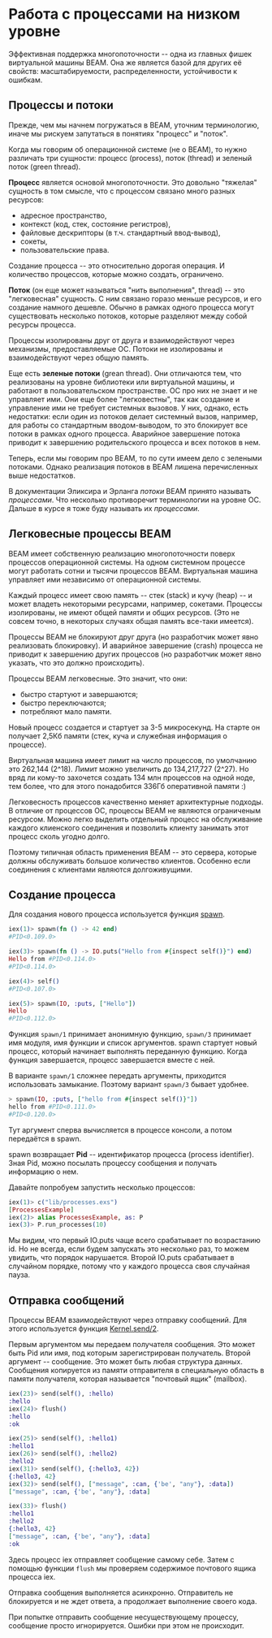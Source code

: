 # Работа с процессами на низком уровне

Эффективная поддержка многопоточности -- одна из главных фишек виртуальной машины BEAM. Она же является базой для других её свойств: масштабируемости, распределенности, устойчивости к ошибкам.

## Процессы и потоки

Прежде, чем мы начнем погружаться в BEAM, уточним терминологию, иначе мы рискуем запутаться в понятиях "процесс" и "поток".

Когда мы говорим об операционной системе (не о BEAM), то нужно различать три сущности: процесс (process), поток (thread) и зеленый поток (green thread).

**Процесс** является основой многопоточности. Это довольно "тяжелая" сущность в том смысле, что с процессом связано много разных ресурсов: 
- адресное пространство, 
- контекст (код, стек, состояние регистров), 
- файловые дескрипторы (в т.ч. стандартный ввод-вывод), 
- сокеты, 
- пользовательские права. 

Создание процесса -- это относительно дорогая операция. И количество процессов, которые можно создать, ограничено.

**Поток** (он еще может называться "нить выполнения", thread) -- это "легковесная" сущность. С ним связано горазо меньше ресурсов, и его создание намного дешевле. Обычно в рамках одного процесса могут существовать несколько потоков, которые разделяют между собой ресурсы процесса.

Процессы изолированы друг от друга и взаимодействуют через механизмы, предоставляемые ОС. Потоки не изолированы и взаимодействуют через общую память.

Еще есть **зеленые потоки** (grean thread). Они отличаются тем, что реализованы на уровне библиотеки или виртуальной машины, и работают в пользовательском пространстве. ОС про них не знает и не управляет ими. Они еще более "легковестны", так как создание и управление ими не требует системных вызовов. У них, однако, есть недостатки: если один из потоков делает системный вызов, например, для работы со стандартным вводом-выводом, то это блокирует все потоки в рамках одного процесса. Аварийное завершение потока приводит к завершению родительского процесса и всех потоков в нем.

Теперь, если мы говорим про BEAM, то по сути имеем дело с зелеными потоками. Однако реализация потоков в BEAM лишена перечисленных выше недостатков. 

В документации Эликсира и Эрланга *потоки* BEAM принято называть *процессами*. Что несколько противоречит терминологии на уровне ОС. Дальше в курсе я тоже буду называть их *процессами*.


## Легковесные процессы BEAM

BEAM имеет собственную реализацию многопоточности поверх процессов операционной системы. На одном системном процессе могут работать сотни и тысячи процессов BEAM. Виртуальная машина управляет ими независимо от операционной системы.

Каждый процесс имеет свою память -- стек (stack) и кучу (heap) -- и может владеть некоторыми ресурсами, например, сокетами. Процессы изолированы, не имеют общей памяти и общих ресурсов. (Это не совсем точно, в некоторых случаях общая память все-таки имеется). 

Процессы BEAM не блокируют друг друга (но разработчик может явно реализовать блокировку). И аварийное завершение (crash) процесса не приводит к завершению других процессов (но разработчик может явно указать, что это должно происходить).

Процессы BEAM легковесные. Это значит, что они:
- быстро стартуют и завершаются;
- быстро переключаются;
- потребляют мало памяти.

Новый процесс создается и стартует за 3-5 микросекунд. На старте он получает 2,5Кб памяти (стек, куча и служебная информация о процессе).

Виртуальная машина имеет лимит на число процессов, по умолчанию это 262,144 (2^18). Лимит можно увеличить до 134,217,727 (2^27). Но вряд ли кому-то захочется создать 134 млн процессов на одной ноде, тем более, что для этого понадобится 336Гб оперативной памяти :)

Легковесность процессов качественно меняет архитектурные подходы. В отличие от процессов ОС, процессы BEAM не являются ограниченым ресурсом. Можно легко выделить отдельный процесс на обслуживание каждого клиенского соединения и позволить клиенту занимать этот процесс сколь угодно долго.

Поэтому типичная область применения BEAM -- это сервера, которые должны обслуживать большое количество клиентов. Особенно если соединения с клиентами являются долгоживущими.


## Создание процесса

Для создания нового процесса используется функция [spawn](https://hexdocs.pm/elixir/1.12/Kernel.html#spawn/1).

```elixir
iex(1)> spawn(fn () -> 42 end)
#PID<0.109.0>

iex(3)> spawn(fn () -> IO.puts("Hello from #{inspect self()}") end)
Hello from #PID<0.114.0>
#PID<0.114.0>

iex(4)> self()
#PID<0.107.0>

iex(5)> spawn(IO, :puts, ["Hello"])
Hello
#PID<0.112.0>
```

Функция `spawn/1` принимает анонимную функцию, `spawn/3` принимает имя модуля, имя функции и список аргументов. spawn стартует новый процесс, который начинает выполнять переданную функцию. Когда функция завершается, процесс завершается вместе с ней. 

В варианте `spawn/1` сложнее передать аргументы, приходится использовать замыкание. Поэтому вариант `spawn/3` бывает удобнее.

```elixir
> spawn(IO, :puts, ["hello from #{inspect self()}"])
hello from #PID<0.111.0>
#PID<0.120.0>
```
Тут аргумент сперва вычисляется в процессе консоли, а потом передаётся в spawn.

spawn возвращает **Pid** -- идентификатор процесса (process identifier). Зная Pid, можно посылать процессу сообщения и получать информацию о нем.

Давайте попробуем запустить несколько процессов:

```elixir
iex(1)> c("lib/processes.exs")
[ProcessesExample]
iex(2)> alias ProcessesExample, as: P
iex(3)> P.run_processes(10)
```

Мы видим, что первый IO.puts чаще всего срабатывает по возрастанию id. Но не всегда, если будем запускать это несколько раз, то можем увидить, что порядок нарушается. Второй IO.puts срабатывает в случайном порядке, потому что у каждого процесса своя случайная пауза.


## Отправка сообщений

Процессы BEAM взаимодействуют через отправку сообщений. Для этого используется функция [Kernel.send/2](https://hexdocs.pm/elixir/1.12/Kernel.html#send/2).

Первым аргументом мы передаем получателя сообщения. Это может быть Pid или имя, под которым зарегистрирован получатель. Второй аргумент -- сообщение. Это может быть любая структура данных. Сообщения копируется из памяти отправителя в специальную область в памяти получателя, которая называется "почтовый ящик" (mailbox).

```elixir
iex(23)> send(self(), :hello)
:hello
iex(24)> flush()
:hello
:ok

iex(25)> send(self(), :hello1)
:hello1
iex(26)> send(self(), :hello2)
:hello2
iex(31)> send(self(), {:hello3, 42})
{:hello3, 42}
iex(32)> send(self(), ["message", :can, {'be', "any"}, :data])
["message", :can, {'be', "any"}, :data]

iex(33)> flush()
:hello1
:hello2
{:hello3, 42}
["message", :can, {'be', "any"}, :data]
:ok
```

Здесь процесс iex отправляет сообщение самому себе. Затем с помощью функции `flush` мы проверяем содержимое почтового ящика процесса iex.

Отправка сообщения выполняется асинхронно. Отправитель не блокируется и не ждет ответа, а продолжает выполнение своего кода. 

При попытке отправить сообщение несуществующему процессу, сообщение просто игнорируется. Ошибки при этом не происходит.
